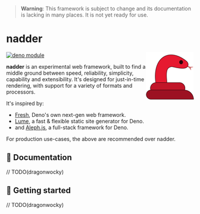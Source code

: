 > **Warning**: This framework is subject to change and its documentation is
> lacking in many places. It is not yet ready for use.

# nadder

<img align="right" src="./www/static/nadder.svg" height="128px"
alt="the nadder logo: a coiled, bright red snake sticking its tongue out">

[![deno module](https://shield.deno.dev/x/nadder)](https://deno.land/x/nadder)

**nadder** is an experimental web framework, built to find a middle ground
between speed, reliability, simplicity, capability and extensibility. It's
designed for just-in-time rendering, with support for a variety of formats
and processors.

It's inspired by:

- [Fresh](https://fresh.deno.dev), Deno's own next-gen web framework.
- [Lume](https://lume.land), a fast & flexible static site generator for Deno.
- and [Aleph.js](https://github.com/alephjs/aleph.js), a full-stack framework for Deno.

For production use-cases, the above are recommended over nadder.

## 📖 Documentation

// TODO(dragonwocky)

## 🚀 Getting started

// TODO(dragonwocky)
